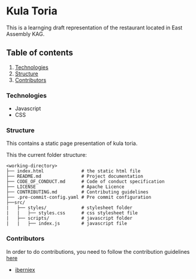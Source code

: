 # Kula Toria

This is a learnging draft representation of the restaurant located in East Assembly KAG.

## Table of contents

1. [Technologies](#Technologies)
2. [Structure](#Structure)
3. [Contributors](#Contributors)

### Technologies

- Javascript
- CSS

### Structure

This contains a static page presentation of kula toria.

This the current folder structure:

```plaintext    
<working-directory>
├── index.html              # the static html file
├── README.md               # Project documentation
├── CODE_OF_CONDUCT.md      # Code of conduct specification
├── LICENSE                 # Apache Licence
├── CONTRIBUTING.md         # Contributing guidelines
├── .pre-commit-config.yaml # Pre commit configuration
├──src/
|   ├── styles/             # stylesheet folder
|   |   ├── styles.css      # css stylesheet file 
|   ├── scripts/            # javascript folder
|   |   ├── index.js        # javascript file 
```


### Contributors

In order to do contributions, you need to follow the contribution guidelines [here](CONTRIBUTING)
- [iberniex](https://github.com/iberniex)
<!-- add your username here -->
